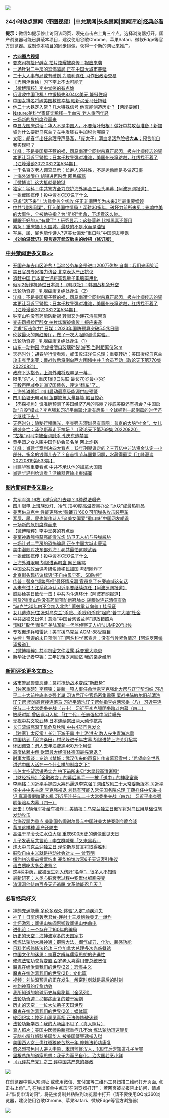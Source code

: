 ![](https://raw.githubusercontent.com/jsvpn/jsproxy/dev/64photo/fqnews-qr.jpg)

<div id="tt">
<h3>24小时热点禁闻（<a href="https://aaa.v2dns.tk/?QAjUl=BgRp5UNKRn&T5Vk=fPVH&Q59Ab=WxGE" target="_blank">带图视频</a>）|<a href="#%E4%B8%AD%E5%85%B1%E7%A6%81%E9%97%BB%E6%9B%B4%E5%A4%9A%E6%96%87%E7%AB%A0">中共禁闻</a>|<a href="#%E5%9B%BE%E7%89%87%E6%96%B0%E9%97%BB%E6%9B%B4%E5%A4%9A%E6%96%87%E7%AB%A0">头条禁闻</a>|<a href="#%E6%96%B0%E9%97%BB%E8%AF%84%E8%AE%BA%E6%9B%B4%E5%A4%9A%E6%96%87%E7%AB%A0">禁闻评论|<a href="#%E5%BF%85%E7%9C%8B%E7%BB%8F%E5%85%B8%E5%A5%BD%E6%96%87">经典必看</a></h3>
<div><b>提示：</b>微信如提示停止访问该网页，须先点击右上角三个点，选择浏览器打开。国产浏览器可能已屏蔽本项目，建议使用谷歌Chrome、苹果Safari、微软Edge等官方浏览器。或<a href="%E5%88%B6%E4%BD%9Cgit%E7%A6%81%E9%97%BB%E9%95%9C%E5%83%8F.md">制作本项目的同步镜像</a>，获得一个新的网址来推广。</div>
<ul>
<li><b><a href="http://d2.v2rss.gq/64.mp4" target="_blank">六四图片视频</a></b></li>
<li><a href="/cbnews/20220823/1775052.md">变态司机捡尸醉女 拍片炫耀被疯传！报应来袭</a></li>
<li><a href="/topimagenews/20220823/1775166.md">一场针对二手房的恐怖骗局 正在中国大城市蔓延</a></li>
<li><a href="/comments/20220823/1775087.md">二十大人事布局或有破例 为顺利连任 习作出政治交易</a></li>
<li><a href="/ssgc/20220823/1775088.md">〖兲朝浮世绘〗习下李上不太可能了</a></li>
<li><a href="/topimagenews/20220823/1775220.md">【微博精粹】李中堂笑的有点诡</a></li>
<li><a href="/cnnews/20220823/1775064.md">俄没收中国飞机！中银损失8.04亿美元 能挺住吗</a></li>
<li><a href="/cnnews/20220823/1775071.md">中国女排名将嫁美国教练幸福 晒新买爱马仕拖鞋</a></li>
<li><a href="/bannedvideo/20220823/1775366.md">他二十大铁定入常？几大特殊信号 他真能创造历史？【两岸要闻】</a></li>
<li><a href="/cnnews/20220823/1775056.md">Nature:美科学家证实稀释一半血液 老人重回年轻</a></li>
<li><a href="/topimagenews/20220823/1775247.md">一场新的危机席卷而来</a></li>
<li><a href="/bannedvideo/20220823/1775225.md">李显龙国庆讲话：华人不是中国人，不要落叶归根！做好中共攻台准备！新加坡为什么要挺乌克兰？左手发钱右手加税为哪般？</a></li>
<li><a href="/bannedvideo/20220823/1775139.md">文昭：胡春华出任总理呼声暴涨，「废太子」满血复活危险极大⚠️；预言能自我实现吗？</a></li>
<li><a href="/cbnews/20220823/1775246.md">江峰：不是美国房子惹的祸，司马南遭全网封杀真正起因，极左比柳传志的资本更让习近平警惕；日本千枚导弹对准谁，美国州长窜访啦，红线找不着了【江峰漫谈20220822第534期】</a></li>
<li><a href="/health/20220823/1775177.md">一千名百岁老人调查显示：长寿人的共性，不是运动而是多做这2事</a></li>
<li><a href="/topimagenews/20220823/1775042.md">上海外滩限电 胡锡进再叼盘 网民痛骂</a></li>
<li><a href="/ssgc/20220823/1775235.md">〖微博谈〗这大抵就是地狱</a></li>
<li><a href="/cnnews/20220823/1775239.md">独家：猛料！中共警方全力庇护海外黑金三巨头黑幕【阿波罗网报道】</a></li>
<li><a href="/topimagenews/20220823/1775069.md">一张截图疯传！投中资本CEO说了什么</a></li>
<li><a href="/cnnews/20220823/1775312.md">只求“活下来”！边缘业务全线收 任正非阐明华为未来3年最重要纲领</a></li>
<li><a href="/bannedvideo/20220823/1775353.md">中共“超级间谍”，打入美国中情局！深耕30多年，破坏力前所未见；影响中美的大事件，全被他染指？为“组织”卖命，下场竟这么惨。</a></li>
<li><a href="/health/20220823/1775286.md">睡眠不好的人“有救了”！研究显示：这些营养 比褪黑素还管用</a></li>
<li><a href="/cnnews/20220823/1775058.md">紧急！重庆被山火围城，最缺的不是水而是油锯</a></li>
<li><a href="/topimagenews/20220823/1775316.md">写屎、尿、屁也能作诗人?这美女偏爱“重口味”中国网友嘲讽</a></li>
<li><b><a href="/comments/20200207/1272816.md" target="_blank">《刘伯温碑记》预言避开武汉肺炎的妙招（修订版）</a></b></li>
</ul>
</div>

<div class="catlist">
<h3><a href="/cbnews/" target="_blank">中共禁闻</a><span><a href="/cbnews/" target="_blank" rel="nofollow">更多文章>></a></span></h3>
<ul>
<li><a href="/cbnews/20220824/1775499.md" target="_blank">开国产车去山区济贫！当地公务车全是进口200万休旅 自嘲：我们来闹笑话</a></li>
<li><a href="/cbnews/20220823/1775453.md" target="_blank">美日官员专家接力访台 北京表达严正抗议</a></li>
<li><a href="/cbnews/20220823/1775452.md" target="_blank">追赶中国 日本富士通将实现量子电脑实用化</a></li>
<li><a href="/cbnews/20220823/1775418.md" target="_blank">俄军2轰炸机通过日本海！《韩联社》：韩国战机急升空</a></li>
<li><a href="/cbnews/20220823/1774360.md" target="_blank">法轮功奇迹：乳腺癌康复绝处逢生（2）</a></li>
<li><a href="/cbnews/20220823/1775246.md" target="_blank">江峰：不是美国房子惹的祸，司马南遭全网封杀真正起因，极左比柳传志的资本更让习近平警惕；日本千枚导弹对准谁，美国州长窜访啦，红线找不着了【江峰漫谈20220822第534期】</a></li>
<li><a href="/cbnews/20220823/1775083.md" target="_blank">钟南山称没有药能防新冠 转眼又为连花清瘟带货</a></li>
<li><a href="/cbnews/20220823/1775052.md" target="_blank">变态司机捡尸醉女 拍片炫耀被疯传！报应来袭</a></li>
<li><a href="/cbnews/20220823/1775027.md" target="_blank">寻求“反击能力” 日媒：2023年国防预算突破5.5兆日圆</a></li>
<li><a href="/comments/20220822/1774910.md" target="_blank">伦敦最火的网红餐厅，做了一次大胆的测谎实验。</a></li>
<li><a href="/cbnews/20220822/1773342.md" target="_blank">法轮功奇迹：乳腺癌康复绝处逢生（1）</a></li>
<li><a href="/cbnews/20220822/1774774.md" target="_blank">山东一动物园 老虎投喂口玻璃碎裂 游客:当时距离仅5cm</a></li>
<li><a href="/cbnews/20220822/1774716.md" target="_blank">天亮时分：胡春华行情看涨，或击败汪洋任总理；重要转折：美国授权乌克兰攻击克里米亚；俄战败后将倒向西方围堵中共？会员互动（政论天下第770集 20220821）</a></li>
<li><a href="/cbnews/20220822/1774677.md" target="_blank">政府下达指令，上海外滩将现罕见一幕…</a></li>
<li><a href="/cbnews/20220822/1774676.md" target="_blank">限电“杀”人：重庆1家9口失联 最长70岁最小3岁</a></li>
<li><a href="/cbnews/20220822/1774670.md" target="_blank">王毅声明减免非洲17国债务，评论“翻车”了…</a></li>
<li><a href="/cbnews/20220822/1774660.md" target="_blank">上海外滩熄灯 四川启动最高级能源供应预警</a></li>
<li><a href="/cbnews/20220821/1774454.md" target="_blank">四川鱼塘无电可用 鱼群缺氧大量暴毙 触目惊心</a></li>
<li><a href="/comments/20220821/1774420.md" target="_blank">【杰森视角】谁准确预测了美国经济7月的亮丽？抄底美股还有机会？中国启动“自毁”模式？李克强和习近平南辕北辙有后果！全球捆到一起倒霉的时代还会继续下去？</a></li>
<li><a href="/cbnews/20220821/1774403.md" target="_blank">天亮时分：隐秘行程曝光，李克强去深圳另有意图；普京的大脑“杜金”，女儿遇袭身亡；泽伦斯基走下神坛？（政论天下第769集 20220820）</a></li>
<li><a href="/cbnews/20220821/1774383.md" target="_blank">“左棍”司马南被全网封杀 孔庆东遭禁言</a></li>
<li><a href="/cbnews/20220820/1774109.md" target="_blank">贾平凹之女入围中国作协会员名单 网上炸锅</a></li>
<li><a href="/cbnews/20220820/1774099.md" target="_blank">江峰：肖建华案判决四大看点：13年刑期谁定的？三万亿中非法资金认定一小部分，多余的钱哪儿去了？自首情节与国籍问题，水藏得最深【江峰漫谈20220819第533期】</a></li>
<li><a href="/cbnews/20220820/1774051.md" target="_blank">肖建华案重要看点 中共不承认他的加拿大国籍</a></li>
<li><a href="/cbnews/20220820/1774048.md" target="_blank">肖建华轻判给谁看？活摘器官输出柬埔寨</a></li>

</ul>
</div>
<div class="catlist">
<h3><a href="/topimagenews/" target="_blank">图片新闻</a><span><a href="/topimagenews/" target="_blank" rel="nofollow">更多文章>></a></span></h3>
<ul>
<li><a href="/topimagenews/20220823/1775451.md" target="_blank">共军军演 16枚飞弹究竟打去哪？3种说法曝光</a></li>
<li><a href="/topimagenews/20220823/1775338.md" target="_blank">四川限电 上班族没灯、冷气 顶40度高温摸黑办公 “冰块”成最热销品</a></li>
<li><a href="/topimagenews/20220823/1775320.md" target="_blank">美再供乌克兰 性能更强大“弹簧刀”600 可配弹头攻击装甲车</a></li>
<li><a href="/topimagenews/20220823/1775316.md" target="_blank">写屎、尿、屁也能作诗人?这美女偏爱“重口味”中国网友嘲讽</a></li>
<li><a href="/topimagenews/20220823/1775247.md" target="_blank">一场新的危机席卷而来</a></li>
<li><a href="/topimagenews/20220823/1775220.md" target="_blank">【微博精粹】李中堂笑的有点诡</a></li>
<li><a href="/topimagenews/20220823/1775219.md" target="_blank">美军神盾舰将获高能激光炮 防卫无人机与导弹威胁</a></li>
<li><a href="/topimagenews/20220823/1775166.md" target="_blank">一场针对二手房的恐怖骗局 正在中国大城市蔓延</a></li>
<li><a href="/topimagenews/20220823/1775081.md" target="_blank">美中潜舰对决东部外海！老共最怕这款武器</a></li>
<li><a href="/topimagenews/20220823/1775069.md" target="_blank">一张截图疯传！投中资本CEO说了什么</a></li>
<li><a href="/topimagenews/20220823/1775042.md" target="_blank">上海外滩限电 胡锡进再叼盘 网民痛骂</a></li>
<li><a href="/topimagenews/20220823/1775026.md" target="_blank">中国公共政治课考研名师移民加国 考研圈炸了</a></li>
<li><a href="/topimagenews/20220823/1775025.md" target="_blank">北京街头现抗议标语“不自由毋宁死、SB防控”</a></li>
<li><a href="/topimagenews/20220823/1774999.md" target="_blank">传普丁替身“频繁亮相”最坏情况曝 官员急了在旁直喊这句话</a></li>
<li><a href="/topimagenews/20220822/1774975.md" target="_blank">从未有过！江系竟承认习近平要继续连任【阿波罗网报道】</a></li>
<li><a href="/topimagenews/20220822/1774959.md" target="_blank">威胁给美日致命一击！中共内斗连环计【阿波罗网报道】</a></li>
<li><a href="/topimagenews/20220822/1774871.md" target="_blank">带货?锺南山称没有药能预防新冠肺炎 转眼说连花清瘟有效</a></li>
<li><a href="/topimagenews/20220822/1774870.md" target="_blank">“乌克兰30年内不会加入北约” 萧兹承认向普丁挂保证</a></li>
<li><a href="/topimagenews/20220822/1774867.md" target="_blank">女儿遭炸死!主张对乌克兰“杀戮、杀戮和杀戮”起底“普丁大脑”杜金</a></li>
<li><a href="/topimagenews/20220822/1774853.md" target="_blank">中共战狼又出包！意淫“中国台湾省兰屿”却放错照片</a></li>
<li><a href="/topimagenews/20220822/1774844.md" target="_blank">“跳跃”取代“暗影” 美陆军新一代旅侦察无人机“JUMP20”出线</a></li>
<li><a href="/topimagenews/20220822/1774803.md" target="_blank">专攻俄炮兵和雷达！美军援乌克兰 AGM-88受瞩目</a></li>
<li><a href="/topimagenews/20220822/1774773.md" target="_blank">失控！荒谬的末日预测 1千1百名科学家宣言：没有气候紧急情况【阿波罗网编译报道】</a></li>
<li><a href="/topimagenews/20220822/1774746.md" target="_blank">【微博精粹】共军机密文件泄露 兵变重大隐患</a></li>
<li><a href="/topimagenews/20220822/1774745.md" target="_blank">新华社记者李锦：三年饥饿岁月回忆 我的亲身经历</a></li>

</ul>
</div>
<div class="catlist">
<h3><a href="/comments/" target="_blank">新闻评论</a><span><a href="/comments/" target="_blank" rel="nofollow">更多文章>></a></span></h3>
<ul>
<li><a href="/comments/20220824/1775490.md" target="_blank">洛市警局警告恶徒：莫将抢劫战术变成“新趋势”</a></li>
<li><a href="/comments/20220824/1775482.md" target="_blank">【独家重磅】李燕铭：最新一项人事任命泄露李克强北大帮与辽宁帮勾结 习近平二十大前抄底李克强老巢 习访后辽宁官场密集震荡 栗战书陈敏尔旧部清洗辽宁帮 团派高官接连落马 习近平清洗辽宁帮剑指李姓两常委（八） 习近平连任与二十大常委争夺战（五十） 习近平李克强明争暗斗内幕（四二）</a></li>
<li><a href="/comments/20220823/1775472.md" target="_blank">敏感时期 曾因讽习入狱 「红二代」任志强狱中照片曝光</a></li>
<li><a href="/comments/20220823/1775471.md" target="_blank">无视中共文攻武赫 日本连续祭出两大动作抗共</a></li>
<li><a href="/comments/20220823/1775470.md" target="_blank">长江流域高温干旱危及秋粮 中共4部门急发文</a></li>
<li><a href="/comments/20220823/1775442.md" target="_blank">【独家】太反常！长江下游干旱 中上游洪灾 数人丧生青海冰雹</a></li>
<li><a href="/comments/20220823/1775441.md" target="_blank">中国热到「沧海桑田」村民躲进千年古墓 胡锡进赞上海关灯招骂</a></li>
<li><a href="/comments/20220823/1775429.md" target="_blank">环团调查：港人去年浪费逾460万个月饼</a></li>
<li><a href="/comments/20220823/1775428.md" target="_blank">高度依赖中俄 欧盟最大经济体德国最先衰退？</a></li>
<li><a href="/comments/20220823/1775427.md" target="_blank">时事大家谈：专访《禁城：武汉传来的声音》作者慕容雪村：“希望向全世界讲述中国人活在一个什么样的制度之下”</a></li>
<li><a href="/comments/20220823/1775403.md" target="_blank">韦伯太空望远镜秀实力 拍下前所未见“木星超高清晰照”</a></li>
<li><a href="/comments/20220823/1775393.md" target="_blank">【财经拆局】「金融政变」的幕后黑手——被「送中」的神秘富豪</a></li>
<li><a href="/comments/20220823/1775387.md" target="_blank">李燕铭：习近平手握四大筹码逼退李克强？网络放风二十大常委新版本 习近平任中共中央主席 李克强裸退 刘鹤有可能入常任国务院总理 丁薛祥任中纪委书记 真真假假暗藏玄机 习近平连任与二十大常委争夺战（四九） 习近平李克强明争暗斗内幕（四一）</a></li>
<li><a href="/comments/20220823/1775384.md" target="_blank">反击！9辆俄军补给车被炸！ 美情报：乌克兰独立日俄军将对乌民用基础设施发动攻击</a></li>
<li><a href="/comments/20220823/1775382.md" target="_blank">台海议题为重点 美副国务卿谢尔曼与中国驻美大使秦刚今晚会谈</a></li>
<li><a href="/comments/20220823/1775368.md" target="_blank">黄瓜这样种 高产还防虫</a></li>
<li><a href="/comments/20220823/1775365.md" target="_blank">高温干旱令长江水位大降 重庆600历史的佛像重见天日</a></li>
<li><a href="/comments/20220823/1775357.md" target="_blank">儿子发表反共言论﹗李立群喊冤「又来黑我」</a></li>
<li><a href="/comments/20220823/1775315.md" target="_blank">炮火中乌克兰迎独立日 泽伦斯基誓言将取得胜利</a></li>
<li><a href="/comments/20220823/1775254.md" target="_blank">鼓吹自由主义就是挑动社会对立 — 曾节明</a></li>
<li><a href="/comments/20220823/1775275.md" target="_blank">纽约初选提前投票结束 豪华旅馆收容6千无证客引争议</a></li>
<li><a href="/comments/20220823/1775274.md" target="_blank">蛋白质吃太多会洗肾？</a></li>
<li><a href="/comments/20220823/1775273.md" target="_blank">这4种中药，或被医生列入伤肝“名单”，很多人不知情</a></li>
<li><a href="/comments/20220823/1775272.md" target="_blank">最新研究：人类心脏衰老过程中积累体细胞突变</a></li>
<li><a href="/comments/20220823/1775268.md" target="_blank">渣滓洞他待四百多天还逃脱 文革他能忍几天？</a></li>

</ul>
</div>

<div class="catlist">
<h3>必看经典好文</h3>
<ul>
<li><a href="/comments/20220408/1716562.md" target="_blank">神韵充满能量 多伦多观众 体验“入定”顽疾消失</a></li>
<li><a href="/cnnews/aboluonews/20150422/388322.md" target="_blank">神了！日军炮轰老君台-连射十三发炮弹竟无一爆炸</a></li>
<li><a href="/cbnews/20200727/1366904.md" target="_blank">壮怀激烈：阎锡山妹阎惠卿致阎锡山绝命电</a></li>
<li><a href="/comments/20200907/1392278.md" target="_blank">进化论：一个存在了160年的骗局</a></li>
<li><a href="/tculture/xiulian/20170318/732480.md" target="_blank">历史的天空：海神波塞冬的天国家书</a></li>
<li><a href="/comments/20191203/1234383.md" target="_blank">修炼法轮功大展神通：摄魂大法、御气成刀、化功、超感功能</a></li>
<li><a href="/comments/20200531/1337359.md" target="_blank">日料老板修炼法轮功 三位加拿大总理多次光临餐馆</a></li>
<li><a href="/comments/20220819/1773621.md" target="_blank">中国文化的迷思：夷夏之辨与儒家思想的先進性</a></li>
<li><a href="/comments/20210720/1502969.md" target="_blank">修炼法轮功驼背变直 百岁老人喜得川普总统贺信</a></li>
<li><a href="/comments/20180804/981524.md" target="_blank">魔鬼在统治着我们的世界(22)：恐怖主义</a></li>
<li><a href="/comments/20180802/980476.md" target="_blank">魔鬼在统治着我们的世界(21)：文化篇</a></li>
<li><a href="/comments/20200628/1351782.md" target="_blank">视频：刘伯温预言的正在发生，解密时刻就是最后的时刻</a></li>
<li><a href="/comments/20220105/1675252.md" target="_blank">神韵神奇的疗愈功效</a></li>
<li><a href="/comments/20220601/1740278.md" target="_blank">我所知道的地球历史与奥秘篇（全系列）</a></li>
<li><a href="/cbnews/20220708/1755180.md" target="_blank">法轮功奇迹：抑郁症康复的若干案例</a></li>
<li><a href="/tculture/20121025/73067.md" target="_blank">历史的天空：一位大法弟子天国世界</a></li>
<li><a href="/comments/20180725/976787.md" target="_blank">魔鬼在统治着我们的世界(20)：媒体篇</a></li>
<li><a href="/tculture/xiulian/20180114/885650.md" target="_blank">轮回纪实：惨死山洞见真相 正法修炼破迷题</a></li>
<li><a href="/comments/20210905/1619324.md" target="_blank">法轮功新学员：我的大肠癌不见了（真人照片）</a></li>
<li><a href="/comments/20210215/1487728.md" target="_blank">真人照片：美国中医师染新冠重症几不治 炼法轮功迅速康复</a></li>
<li><a href="/cbnews/20220809/1769245.md" target="_blank">无脑小粉红怒怼美国华人 被美国警察逮捕入狱</a></li>
<li><a href="/comments/20190126/1070164.md" target="_blank">美国西人女士患红斑狼疮苦熬十年 修炼法轮功康复</a></li>
<li><a href="/comments/20220722/1761714.md" target="_blank">忽必烈带色目人进入中原，本想监督汉人，108年后才知道孔子厉害</a></li>
<li><a href="/tculture/20171201/863884.md" target="_blank">里根总统的道家思想：我无为而民自化，治大国若烹小鲜</a></li>
<li><a href="/bookonline/20131116/201054.md" target="_blank">《九评共产党》之三 评中国共产党的暴政</a></li>

</ul>
</div>

![](https://raw.githubusercontent.com/jsvpn/jsproxy/dev/64photo/fqnews-qr.jpg)

在浏览器中输入短网址 或使用微信、支付宝等二维码工具扫描二维码打开页面, 点击右上角"...", 在弹出菜单中点击“在浏览器打开”； 若网页被举报禁止访问，请点击“恢复申请访问”，将链接复制并粘贴到浏览器中打开（请不要使用QQ或360浏览器，建议使用谷歌Chrome、苹果Safari、微软Edge等官方浏览器）

![](https://raw.githubusercontent.com/jsvpn/jsproxy/dev/64photo/wx.jpg)